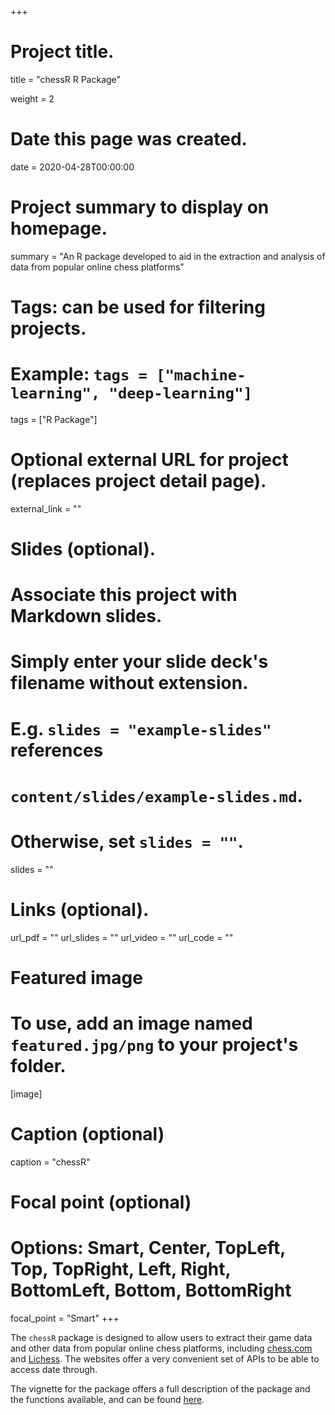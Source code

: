 +++
# Project title.
title = "chessR R Package"

weight = 2

# Date this page was created.
date = 2020-04-28T00:00:00

# Project summary to display on homepage.
summary = "An R package developed to aid in the extraction and analysis of data from popular online chess platforms"

# Tags: can be used for filtering projects.
# Example: `tags = ["machine-learning", "deep-learning"]`
tags = ["R Package"]

# Optional external URL for project (replaces project detail page).
external_link = ""

# Slides (optional).
#   Associate this project with Markdown slides.
#   Simply enter your slide deck's filename without extension.
#   E.g. `slides = "example-slides"` references 
#   `content/slides/example-slides.md`.
#   Otherwise, set `slides = ""`.
slides = ""

# Links (optional).
url_pdf = ""
url_slides = ""
url_video = ""
url_code = ""


# Featured image
# To use, add an image named `featured.jpg/png` to your project's folder. 
[image]
  # Caption (optional)
  caption = "chessR"
  
  # Focal point (optional)
  # Options: Smart, Center, TopLeft, Top, TopRight, Left, Right, BottomLeft, Bottom, BottomRight
  focal_point = "Smart"
+++



The `chessR` package is designed to allow users to extract their game data and other data from popular online chess platforms, including [chess.com](www.chess.com) and [Lichess](www.lichess.org). The websites offer a very convenient set of APIs to be able to access date through.

The vignette for the package offers a full description of the package and the functions available, and can be found [here](https://jaseziv.github.io/chessR/articles/using_chessR_package.html).
